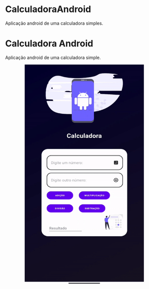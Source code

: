 # CalculadoraAndroid
Aplicação android de uma calculadora simples.

# Calculadora Android
Aplicação android de uma calculadora simple.


 <p align="center">
  <img width="380px" height="700px" margin-right="300px"src= "gifs/gifAndroid.gif">
 </p>      
       
